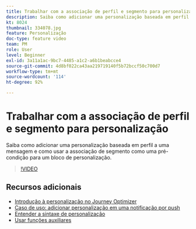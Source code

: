 ```yaml
---
title: Trabalhar com a associação de perfil e segmento para personalização
description: Saiba como adicionar uma personalização baseada em perfil a uma mensagem e como usar a associação de segmento como uma pré-condição para um bloco de personalização.
kt: 8024
thumbnail: 334078.jpg
feature: Personalização
doc-type: feature video
team: PM
role: User
level: Beginner
exl-id: 3a11a1ac-9bc7-4485-a1c2-a6b1beabcce4
source-git-commit: 4d8bf022ca43aa219719140f5b72bccf50c700d7
workflow-type: tm+mt
source-wordcount: '114'
ht-degree: 92%

---
```


# Trabalhar com a associação de perfil e segmento para personalização

Saiba como adicionar uma personalização baseada em perfil a uma mensagem e como usar a associação de segmento como uma pré-condição para um bloco de personalização.

>[!VIDEO](https://video.tv.adobe.com/v/334078?quality=12)

## Recursos adicionais

* [Introdução à personalização no Journey Optimizer](https://experienceleague.adobe.com/docs/journey-optimizer/using/personalization/personalize.html?lang=pt-BR)
* [Caso de uso: adicionar personalização em uma notificação por push](https://experienceleague.adobe.com/docs/journey-optimizer/using/personalization/personalization-use-cases/personalization-use-case.html)
* [Entender a sintaxe de personalização](https://experienceleague.adobe.com/docs/journey-optimizer/using/personalization/personalization-syntax.html?lang=pt-BR)
* [Usar funções auxiliares](https://experienceleague.adobe.com/docs/journey-optimizer/using/personalization/functions/functions.html?lang=pt-BR)
